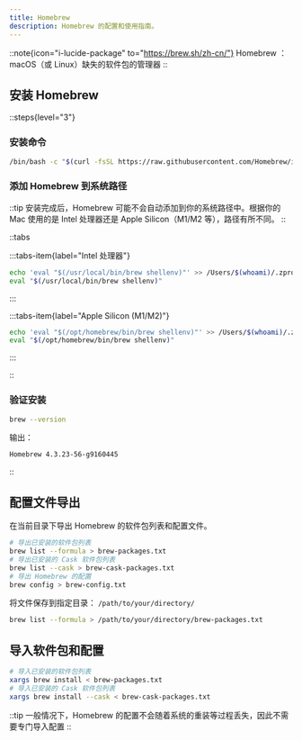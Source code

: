 ```yaml
---
title: Homebrew
description: Homebrew 的配置和使用指南。
---
```


::note{icon="i-lucide-package" to="https://brew.sh/zh-cn/"}
Homebrew ： macOS（或 Linux）缺失的软件包的管理器
::

## 安装 Homebrew

::steps{level="3"}

### 安装命令

```sh [sh]
/bin/bash -c "$(curl -fsSL https://raw.githubusercontent.com/Homebrew/install/HEAD/install.sh)"
```

### 添加 Homebrew 到系统路径

::tip
安装完成后，Homebrew 可能不会自动添加到你的系统路径中。根据你的 Mac 使用的是 Intel 处理器还是 Apple Silicon（M1/M2 等），路径有所不同。
::

::tabs

  :::tabs-item{label="Intel 处理器"}
  ```sh [sh]
  echo 'eval "$(/usr/local/bin/brew shellenv)"' >> /Users/$(whoami)/.zprofile
  eval "$(/usr/local/bin/brew shellenv)"
  ```
  :::

  :::tabs-item{label="Apple Silicon (M1/M2)"}
  ```sh [sh]
  echo 'eval "$(/opt/homebrew/bin/brew shellenv)"' >> /Users/$(whoami)/.zprofile
  eval "$(/opt/homebrew/bin/brew shellenv)"
  ```
  :::

::

### 验证安装

```sh [sh]
brew --version
```

输出：

```sh [sh]
Homebrew 4.3.23-56-g9160445
```
::

## 配置文件导出

在当前目录下导出 Homebrew 的软件包列表和配置文件。

```sh [sh]
# 导出已安装的软件包列表
brew list --formula > brew-packages.txt
# 导出已安装的 Cask 软件包列表
brew list --cask > brew-cask-packages.txt
# 导出 Homebrew 的配置
brew config > brew-config.txt
```

将文件保存到指定目录： `/path/to/your/directory/`

```sh [sh]
brew list --formula > /path/to/your/directory/brew-packages.txt
```

## 导入软件包和配置

```sh [sh]
# 导入已安装的软件包列表
xargs brew install < brew-packages.txt
# 导入已安装的 Cask 软件包列表
xargs brew install --cask < brew-cask-packages.txt
```

::tip
一般情况下，Homebrew 的配置不会随着系统的重装等过程丢失，因此不需要专门导入配置
::
